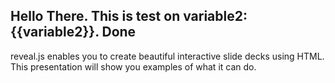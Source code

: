 
<h2>Hello There. This is test on variable2: {{variable2}}. Done</h2>
<p>
    reveal.js enables you to create beautiful interactive slide decks using HTML. This presentation will show you examples of what it can do.
</p>